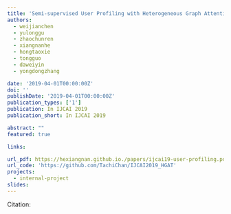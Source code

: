 ```yaml
---
title: 'Semi-supervised User Profiling with Heterogeneous Graph Attention Networks'
authors:
  - weijianchen
  - yulonggu
  - zhaochunren
  - xiangnanhe
  - hongtaoxie
  - tongguo
  - daweiyin
  - yongdongzhang

date: '2019-04-01T00:00:00Z'
doi: ''
publishDate: '2019-04-01T00:00:00Z'
publication_types: ['1']
publication: In IJCAI 2019 
publication_short: In IJCAI 2019 

abstract: ""
featured: true

links:

url_pdf: https://hexiangnan.github.io./papers/ijcai19-user-profiling.pdf
url_code: 'https://github.com/TachiChan/IJCAI2019_HGAT'
projects:
  - internal-project
slides:
---
```




Citation:
